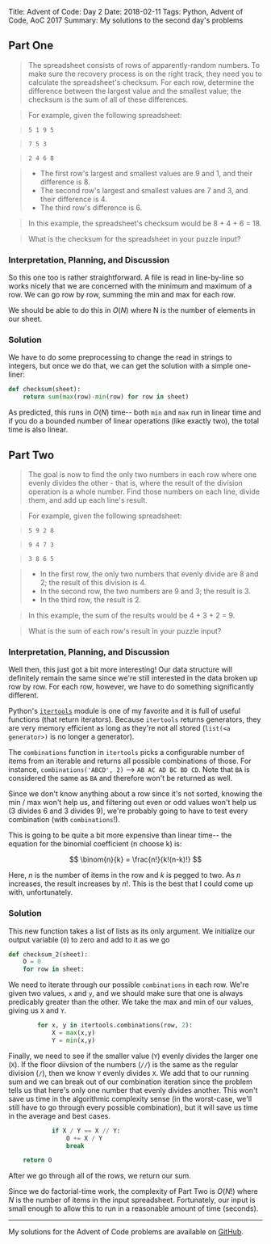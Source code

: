 Title: Advent of Code: Day 2
Date: 2018-02-11
Tags: Python, Advent of Code, AoC 2017
Summary: My solutions to the second day's problems

## Part One
> The spreadsheet consists of rows of apparently-random numbers.
> To make sure the recovery process is on the right track, they need you to calculate the spreadsheet's checksum.
> For each row, determine the difference between the largest value and the smallest value; the checksum is the sum of all of these differences.

> For example, given the following spreadsheet:

> `5 1 9 5`

> `7 5 3`

> `2 4 6 8`

> * The first row's largest and smallest values are 9 and 1, and their difference is 8.
> * The second row's largest and smallest values are 7 and 3, and their difference is 4.
> * The third row's difference is 6.

> In this example, the spreadsheet's checksum would be 8 + 4 + 6 = 18.

> What is the checksum for the spreadsheet in your puzzle input?

### Interpretation, Planning, and Discussion

So this one too is rather straightforward.
A file is read in line-by-line so works nicely that we are concerned with the minimum and maximum of a row.
We can go row by row, summing the min and max for each row.

We should be able to do this in $O(N)$ where N is the number of elements in our sheet.

### Solution

We have to do some preprocessing to change the read in strings to integers, but once we do that, we can get the solution with a simple one-liner:

```python
def checksum(sheet):
    return sum(max(row)-min(row) for row in sheet)
```

As predicted, this runs in $O(N)$ time-- both `min` and `max` run in linear time and if you do a bounded number of linear operations (like exactly two), the total time is also linear.

## Part Two

> The goal is now to find the only two numbers in each row where one evenly divides the other - that is, where the result of the division operation is a whole number.
> Find those numbers on each line, divide them, and add up each line's result.

> For example, given the following spreadsheet:

> `5 9 2 8`

> `9 4 7 3`

> `3 8 6 5`

> * In the first row, the only two numbers that evenly divide are 8 and 2; the result of this division is 4.
> * In the second row, the two numbers are 9 and 3; the result is 3.
> * In the third row, the result is 2.

> In this example, the sum of the results would be 4 + 3 + 2 = 9.

> What is the sum of each row's result in your puzzle input?

### Interpretation, Planning, and Discussion

Well then, this just got a bit more interesting!
Our data structure will definitely remain the same since we're still interested in the data broken up row by row.
For each row, however, we have to do something significantly different.

Python's [`itertools`](https://docs.python.org/3/library/itertools.html) module is one of my favorite and it is full of useful functions (that return iterators).
Because `itertools` returns generators, they are very memory efficient as long as they're not all stored (`list(<a generator>)` is no longer a generator).

The `combinations` function in `itertools` picks a configurable number of items from an iterable and returns all possible combinations of those.
For instance, `combinations('ABCD', 2)` --> `AB AC AD BC BD CD`.
Note that `BA` is considered the same as `BA` and therefore won't be returned as well.

Since we don't know anything about a row since it's not sorted, knowing the min / max won't help us, and filtering out even or odd values won't help us (3 divides 6 and 3 divides 9), we're probably going to have to test every combination (with `combinations`!).

This is going to be quite a bit more expensive than linear time-- the equation for the binomial coefficient (n choose k) is:

$$
\binom{n}{k} = \frac{n!}{k!(n-k)!}
$$

Here, $n$ is the number of items in the row and $k$ is pegged to two.
As $n$ increases, the result increases by $n!$.
This is the best that I could come up with, unfortunately.

### Solution 

This new function takes a list of lists as its only argument.
We initialize our output variable (`O`) to zero and add to it as we go

```python
def checksum_2(sheet):
    O = 0
    for row in sheet:
```

We need to iterate through our possible `combinations` in each row.
We're given two values, `x` and `y`, and we should make sure that one is always predicably greater than the other.
We take the max and min of our values, giving us `X` and `Y`.

```python
        for x, y in itertools.combinations(row, 2):
            X = max(x,y)
            Y = min(x,y)
```

Finally, we need to see if the smaller value (`Y`) evenly divides the larger one (`X`).
If the floor diivsion of the numbers (`//`) is the same as the regular division (`/`), then we know `Y` evenly divides `X`.
We add that to our running sum and we can break out of our combination iteration since the problem tells us that here's only one number that evenly divides another.
This won't save us time in the algorithmic complexity sense (in the worst-case, we'll still have to go through every possible combination), but it will save us time in the average and best cases.

```python
            if X / Y == X // Y:
                O += X / Y
                break

    return O
```
After we go through all of the rows, we return our sum.  

Since we do factorial-time work, the complexity of Part Two is $O(N!)$ where $N$ is the number of items in the input spreadsheet.
Fortunately, our input is small enough to allow this to run in a reasonable amount of time (seconds).

----

My solutions for the Advent of Code problems are available on [GitHub](https://github.com/byarmis/AdventOfCode).
